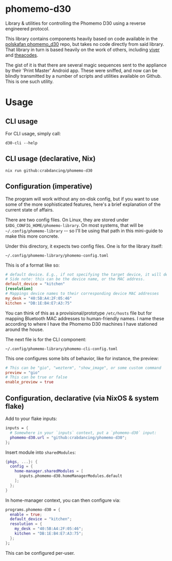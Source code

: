 # phomemo-d30

Library & utilities for controlling the Phomemo D30 using a reverse engineered protocol.

This library contains components heavily based on code available in the [polskafan phomemo_d30](https://github.com/polskafan/phomemo_d30) repo,
but takes no code directly from said library. That library in turn is based heavily on the work of others,
including [viver](https://github.com/vivier/phomemo-tools) and [theacodes](https://github.com/theacodes/phomemo_m02s).

The gist of it is that there are several magic sequences sent to the appliance by their 'Print Master' Android app. These were sniffed,
and now can be blindly transmitted by a number of scripts and utilities available on Github. This is one such utility.

# Usage


## CLI usage

For CLI usage, simply call:
```
d30-cli --help
```

## CLI usage (declarative, Nix)

```
nix run github:crabdancing/phomemo-d30
```

## Configuration (imperative)

The program will work without any on-disk config, but if you want to use some of the more sophisticated features, here's a brief explanation of the current state of affairs.

There are two config files. On Linux, they are stored under `$XDG_CONFIG_HOME/phomemo-library`. On most systems, that will be `~/.config/phomemo-library` -- so I'll be using that path in this mini-guide to make this more concrete.

Under this directory, it expects two config files. One is for the library itself:

`~/.config/phomemo-library/phomemo-config.toml`

This is of a format like so:

```toml
# default device. E.g., if not specifying the target device, it will default to the kitchen.
# Side note: this can be the device name, or the MAC address.
default_device = "kitchen"
[resolution]
# Mappings device names to their corresponding device MAC addresses
my_desk = "40:5B:A4:2F:05:46"
kitchen = "DB:1E:B4:E7:A3:75"

```

You can think of this as a provisional/prototype `/etc/hosts` file but for mapping Bluetooth MAC addresses to human-friendly names. I name these according to where I have the Phomemo D30 machines I have stationed around the house.

The next file is for the CLI component:

`~/.config/phomemo-library/phomemo-cli-config.toml`

This one configures some bits of behavior, like for instance, the preview:

```toml
# This can be "gio", "wezterm", "show_image", or some custom command
preview = "gio"
# This can be true or false
enable_preview = true
```

## Configuration, declarative (via NixOS & system flake)

Add to your flake inputs:

```nix
inputs = {
  # Somewhere in your `inputs` context, put a `phomemo-d30` input:
  phomemo-d30.url = "github:crabdancing/phomemo-d30";
};
```

Insert module into `sharedModules`:


```nix
{pkgs, ...}: {
  config = {
    home-manager.sharedModules = [
      inputs.phomemo-d30.homeManagerModules.default
    ];
  };
}
```

In home-manager context, you can then configure via:

```nix
programs.phomemo-d30 = {
  enable = true;
  default_device = "kitchen";
  resolution = {
    my_desk = "40:5B:A4:2F:05:46";
    kitchen = "DB:1E:B4:E7:A3:75";
  };
};

```

This can be configured per-user.
